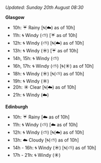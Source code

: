 *Updated: Sunday 20th August 08:30*

**Glasgow**

* 10h: :umbrella: Rainy [:cyclone:(:cloud:) as of 10h]
* 11h: :cyclone: Windy (:partly_sunny:) [:umbrella: as of 10h]
* 12h: :cyclone: Windy (:partly_sunny:) [:cyclone:(:cloud:) as of 10h]
* 13h: :cyclone: Windy (:sunny:) [:umbrella: as of 10h]
* 14h, 15h: :cyclone: Windy (:partly_sunny:)
* 16h, 17h: :cyclone: Windy (:partly_sunny:) [:cyclone:(:sunny:) as of 10h]
* 18h: :cyclone: Windy (:sunny:) [:cyclone:(:partly_sunny:) as of 10h]
* 19h: :cyclone: Windy (:sunny:)
* 20h: :sunny: Clear [:cyclone:(:cloud:) as of 10h]
* 21h: :cyclone: Windy (:cloud:)

**Edinburgh**

* 10h: :umbrella: Rainy [:cloud: as of 10h]
* 11h: :cyclone: Windy (:partly_sunny:) [:cloud: as of 10h]
* 12h: :cyclone: Windy (:partly_sunny:) [:cyclone:(:cloud:) as of 10h]
* 13h: :cloud: Cloudy [:cyclone:(:partly_sunny:) as of 10h]
* 14h - 16h: :cyclone: Windy (:sunny:) [:cyclone:(:partly_sunny:) as of 10h]
* 17h - 21h: :cyclone: Windy (:sunny:)
